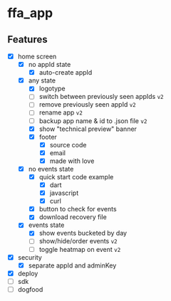 # ffa_app

## Features

- [x] home screen
    - [x] no appId state
        - [x] auto-create appId
    - [x] any state
        - [x] logotype
        - [ ] switch between previously seen appIds `v2`
        - [ ] remove previously seen appId `v2`
        - [ ] rename app `v2`
        - [ ] backup app name & id to .json file `v2`
        - [x] show "technical preview" banner
        - [x] footer
            - [x] source code
            - [x] email
            - [x] made with love
    - [x] no events state
        - [x] quick start code example
            - [x] dart
            - [x] javascript
            - [x] curl
        - [x] button to check for events
        - [x] download recovery file
    - [x] events state
        - [x] show events bucketed by day
        - [ ] show/hide/order events `v2`
        - [ ] toggle heatmap on event `v2`
- [x] security
    - [x] separate appId and adminKey
- [x] deploy
- [ ] sdk
- [ ] dogfood
